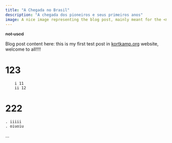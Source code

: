 ```yaml
---
title: "A Chegada no Brasil"
description: "A chegada dos pioneiros e seus primeiros anos"
image: A nice image representing the blog post, mainly meant for the <meta> tags
---
```



~~not used~~

Blog post content here: this is my first test post in [kortkamp.org](http://kortkamp.org) website, welcome to all!!!!

# 123
        i 11
        ii 12
# 222
    . iiiii
    . oiuoiu
...